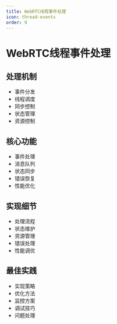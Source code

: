 ```yaml
---
title: WebRTC线程事件处理
icon: thread-events
order: 9
---
```


# WebRTC线程事件处理

## 处理机制
- 事件分发
- 线程调度
- 同步控制
- 状态管理
- 资源控制

## 核心功能
- 事件处理
- 消息队列
- 状态同步
- 错误恢复
- 性能优化

## 实现细节
- 处理流程
- 状态维护
- 资源管理
- 错误处理
- 性能调优

## 最佳实践
- 实现策略
- 优化方法
- 监控方案
- 调试技巧
- 问题处理
